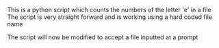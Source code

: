 This is a python script which counts the numbers of the letter 'e' in a file
The script is very straight forward and is working using a hard coded file name

The script will now be modified to accept a file inputted at a prompt